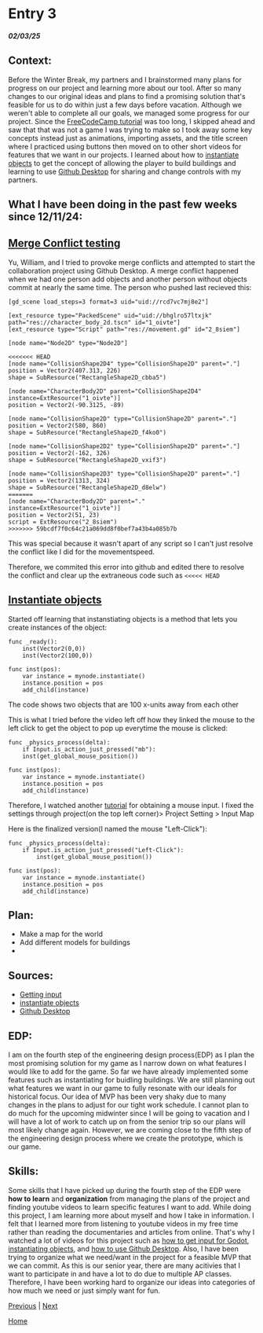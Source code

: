 # Entry 3
##### 02/03/25

## **Context**:
Before the Winter Break, my partners and I brainstormed many plans for progress on our project and learning more about our tool. After so many changes to our original ideas and plans to find a promising solution that's feasible for us to do within just a few days before vacation. Although we weren't able to complete all our goals, we managed some progress for our project. Since the [FreeCodeCamp tutorial](https://www.youtube.com/watch?v=S8lMTwSRoRg&t=2496s) was too long, I skipped ahead and saw that that was not a game I was trying to make so I took away some key concepts instead just as animations, importing assets, and the title screen where I practiced using buttons then moved on to other short videos for features that we want in our projects. I learned about how to [instantiate objects](https://www.youtube.com/watch?v=Qs8oSGmhx-U&t=2s) to get the concept of allowing the player to build buildings and learning to use [Github Desktop](https://www.youtube.com/watch?v=fZ-CJIYPFMI&t=57s) for sharing and change controls with my partners.

## **What I have been doing in the past few weeks since 12/11/24**:

## [Merge Conflict testing](https://www.youtube.com/watch?v=fZ-CJIYPFMI&t=215s)
Yu, William, and I tried to provoke merge conflicts and attempted to start the collaboration project using Github Desktop. 
A merge conflict happened when we had one person add objects and another person without objects commit at nearly the same time. The person who pushed last recieved this:
```GDscript
[gd_scene load_steps=3 format=3 uid="uid://rcd7vc7mj8e2"]

[ext_resource type="PackedScene" uid="uid://bhglro57ltxjk" path="res://character_body_2d.tscn" id="1_oivte"]
[ext_resource type="Script" path="res://movement.gd" id="2_8siem"]

[node name="Node2D" type="Node2D"]

<<<<<<< HEAD
[node name="CollisionShape2D4" type="CollisionShape2D" parent="."]
position = Vector2(407.313, 226)
shape = SubResource("RectangleShape2D_cbba5")

[node name="CharacterBody2D" parent="CollisionShape2D4" instance=ExtResource("1_oivte")]
position = Vector2(-90.3125, -89)

[node name="CollisionShape2D" type="CollisionShape2D" parent="."]
position = Vector2(580, 860)
shape = SubResource("RectangleShape2D_f4ko0")

[node name="CollisionShape2D2" type="CollisionShape2D" parent="."]
position = Vector2(-162, 326)
shape = SubResource("RectangleShape2D_vxif3")

[node name="CollisionShape2D3" type="CollisionShape2D" parent="."]
position = Vector2(1313, 324)
shape = SubResource("RectangleShape2D_d8elw")
=======
[node name="CharacterBody2D" parent="." instance=ExtResource("1_oivte")]
position = Vector2(51, 23)
script = ExtResource("2_8siem")
>>>>>>> 59bcdf7f0c64c21a069dd8f0bef7a43b4a085b7b
```
This was special because it wasn't apart of any script so I can't just resolve the conflict like I did for the movementspeed.

Therefore, we commited this error into github and edited there to resolve the conflict and clear up the extraneous code such as `<<<<< HEAD`

## [Instantiate objects](https://www.youtube.com/watch?v=Qs8oSGmhx-U)

Started off learning that instanstiating objects is a method that lets you create instances of the object:
```GDscript
func _ready():
	inst(Vector2(0,0))
	inst(Vector2(100,0))

func inst(pos):
	var instance = mynode.instantiate()
	instance.position = pos
	add_child(instance)
```
The code shows two objects that are 100 x-units away from each other

This is what I tried before the video left off how they linked the mouse to the left click to get the object to pop up everytime the mouse is clicked:
```GDscript
func _physics_process(delta):
	if Input.is_action_just_pressed("mb"):
	inst(get_global_mouse_position())

func inst(pos):
	var instance = mynode.instantiate()
	instance.position = pos
	add_child(instance)
```

Therefore, I watched another [tutorial](https://www.youtube.com/watch?v=05OixHPbxNA&t=68s) for obtaining a mouse input. I fixed the settings through project(on the top left corner)> Project Setting > Input Map

Here is the finalized version(I named the mouse "Left-Click"):
```GDscript
func _physics_process(delta):
	if Input.is_action_just_pressed("Left-Click"):
		inst(get_global_mouse_position())

func inst(pos):
	var instance = mynode.instantiate()
	instance.position = pos
	add_child(instance)
```

## **Plan**:
* Make a map for the world
* Add different models for buildings
* 


## **Sources**:

* [Getting input](https://www.youtube.com/watch?v=05OixHPbxNA&t=68s)
* [instantiate objects](https://www.youtube.com/watch?v=Qs8oSGmhx-U&t=2s)
* [Github Desktop](https://www.youtube.com/watch?v=fZ-CJIYPFMI&t=57s)

## **EDP**:

I am on the fourth step of the engineering design process(EDP) as I plan the most promising solution for my game as I narrow down on what features I would like to add for the game. So far we have already implemented some features such as instantiating for buidling buildings. We are still planning out what features we want in our game to fully resonate with our ideals for historical focus. Our idea of MVP has been very shaky due to many changes in the plans to adjust for our tight work schedule. I cannot plan to do much for the upcoming midwinter since I will be going to vacation and I will have a lot of work to catch up on from the senior trip so our plans will most likely change again. However, we are coming close to the fifth step of the engineering design process where we create the prototype, which is our game. 

## **Skills**:

Some skills that I have picked up during the fourth step of the EDP were **how to learn** and **organization** from managing the plans of the project and finding youtube videos to learn specific features I want to add. While doing this project, I am learning more about myself and how I take in information. I felt that I learned more from listening to youtube videos in my free time rather than reading the documentaries and articles from online. That's why I watched a lot of videos for this project such as [how to get input for Godot](https://www.youtube.com/watch?v=05OixHPbxNA&t=68s), [instantiating objects](https://www.youtube.com/watch?v=Qs8oSGmhx-U&t=2s), and [how to use Github Desktop](https://www.youtube.com/watch?v=fZ-CJIYPFMI&t=57s). Also, I have been trying to organize what we need/want in the project for a feasible MVP that we can commit. As this is our senior year, there are many acitivies that I want to participate in and have a lot to do due to multiple AP classes. Therefore, I have been working hard to organize our ideas into categories of how much we need or just simply want for fun.

[Previous](entry02.md) | [Next](entry04.md)

[Home](../README.md)
